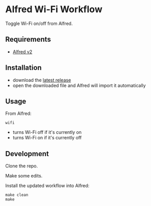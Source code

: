 # Alfred Wi-Fi Workflow 

Toggle Wi-Fi on/off from Alfred.

## Requirements

* [Alfred v2](http://www.alfredapp.com/)

## Installation

* download the [latest release](https://github.com/leejones/alfred-wifi-workflow/releases)
* open the downloaded file and Alfred will import it automatically

## Usage

From Alfred:

```
wifi
```

* turns Wi-Fi off if it's currently on
* turns Wi-Fi on if it's currently off

## Development

Clone the repo.

Make some edits.

Install the updated workflow into Alfred:

```
make clean
make
```

